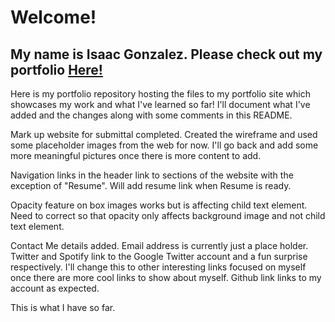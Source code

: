 # Welcome!
## My name is Isaac Gonzalez. Please check out my portfolio [Here!](https://isaacagonzalez.github.io/Isaac-Gonzalez-Portfolio/)

Here is my portfolio repository hosting the files to my portfolio site which showcases my work and what I've learned so far!
I'll document what I've added and the changes along with some comments in this README.

Mark up website for submittal completed. Created the wireframe and used some placeholder images from the web for now. 
I'll go back and add some more meaningful pictures once there is more content to add.

Navigation links in the header link to sections of the website with the exception of "Resume". Will add resume link when Resume is ready.

Opacity feature on box images works but is affecting child text element. Need to correct so that opacity only affects background image and not child text element.

Contact Me details added. Email address is currently just a place holder. 
Twitter and Spotify link to the Google Twitter account and a fun surprise respectively. 
I'll change this to other interesting links focused on myself once there are more cool links to show about myself.
Github link links to my account as expected.

This is what I have so far.
